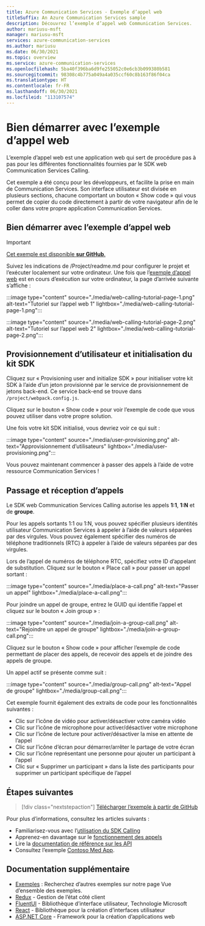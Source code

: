 ```yaml
---
title: Azure Communication Services - Exemple d’appel web
titleSuffix: An Azure Communication Services sample
description: Découvrez l’exemple d’appel web Communication Services.
author: mariusu-msft
manager: mariusu-msft
services: azure-communication-services
ms.author: mariusu
ms.date: 06/30/2021
ms.topic: overview
ms.service: azure-communication-services
ms.openlocfilehash: 5ba40f396ba6d9fe255052c0e6cb3b099380b581
ms.sourcegitcommit: 98308c4b775a049a4a035ccf60c8b163f86f04ca
ms.translationtype: HT
ms.contentlocale: fr-FR
ms.lasthandoff: 06/30/2021
ms.locfileid: "113107574"
---
```

# <a name="get-started-with-the-web-calling-sample"></a>Bien démarrer avec l’exemple d’appel web

L’exemple d’appel web est une application web qui sert de procédure pas à pas pour les différentes fonctionnalités fournies par le SDK web Communication Services Calling.

Cet exemple a été conçu pour les développeurs, et facilite la prise en main de Communication Services. Son interface utilisateur est divisée en plusieurs sections, chacune comportant un bouton « Show code » qui vous permet de copier du code directement à partir de votre navigateur afin de le coller dans votre propre application Communication Services.

## <a name="get-started-with-the-web-calling-sample"></a>Bien démarrer avec l’exemple d’appel web

> [!IMPORTANT]
> [Cet exemple est disponible **sur GitHub**.](https://github.com/Azure-Samples/communication-services-web-calling-tutorial/)

Suivez les indications de /Project/readme.md pour configurer le projet et l’exécuter localement sur votre ordinateur.
Une fois que l’[exemple d’appel web](https://github.com/Azure-Samples/communication-services-web-calling-tutorial) est en cours d’exécution sur votre ordinateur, la page d’arrivée suivante s’affiche :

:::image type="content" source="./media/web-calling-tutorial-page-1.png" alt-text="Tutoriel sur l’appel web 1" lightbox="./media/web-calling-tutorial-page-1.png":::

:::image type="content" source="./media/web-calling-tutorial-page-2.png" alt-text="Tutoriel sur l’appel web 2" lightbox="./media/web-calling-tutorial-page-2.png":::

## <a name="user-provisioning-and-sdk-initialization"></a>Provisionnement d’utilisateur et initialisation du kit SDK

Cliquez sur « Provisioning user and initialize SDK » pour initialiser votre kit SDK à l’aide d’un jeton provisionné par le service de provisionnement de jetons back-end. Ce service back-end se trouve dans `/project/webpack.config.js`.

Cliquez sur le bouton « Show code » pour voir l’exemple de code que vous pouvez utiliser dans votre propre solution.

Une fois votre kit SDK initialisé, vous devriez voir ce qui suit :

:::image type="content" source="./media/user-provisioning.png" alt-text="Approvisionnement d’utilisateurs" lightbox="./media/user-provisioning.png":::

Vous pouvez maintenant commencer à passer des appels à l’aide de votre ressource Communication Services !

## <a name="placing-and-receiving-calls"></a>Passage et réception d’appels

Le SDK web Communication Services Calling autorise les appels **1:1**, **1:N** et de **groupe**.

Pour les appels sortants 1:1 ou 1:N, vous pouvez spécifier plusieurs identités utilisateur Communication Services à appeler à l’aide de valeurs séparées par des virgules. Vous pouvez également spécifier des numéros de téléphone traditionnels (RTC) à appeler à l’aide de valeurs séparées par des virgules.

Lors de l’appel de numéros de téléphone RTC, spécifiez votre ID d’appelant de substitution. Cliquez sur le bouton « Place call » pour passer un appel sortant :

:::image type="content" source="./media/place-a-call.png" alt-text="Passer un appel" lightbox="./media/place-a-call.png":::

Pour joindre un appel de groupe, entrez le GUID qui identifie l’appel et cliquez sur le bouton « Join group » :

:::image type="content" source="./media/join-a-group-call.png" alt-text="Rejoindre un appel de groupe" lightbox="./media/join-a-group-call.png":::

Cliquez sur le bouton « Show code » pour afficher l’exemple de code permettant de placer des appels, de recevoir des appels et de joindre des appels de groupe.

Un appel actif se présente comme suit :

:::image type="content" source="./media/group-call.png" alt-text="Appel de groupe" lightbox="./media/group-call.png":::

Cet exemple fournit également des extraits de code pour les fonctionnalités suivantes :

  - Clic sur l’icône de vidéo pour activer/désactiver votre caméra vidéo
  - Clic sur l’icône de microphone pour activer/désactiver votre microphone
  - Clic sur l’icône de lecture pour activer/désactiver la mise en attente de l’appel
  - Clic sur l’icône d’écran pour démarrer/arrêter le partage de votre écran
  - Clic sur l’icône représentant une personne pour ajouter un participant à l’appel
  - Clic sur « Supprimer un participant » dans la liste des participants pour supprimer un participant spécifique de l’appel


## <a name="next-steps"></a>Étapes suivantes

>[!div class="nextstepaction"]
>[Télécharger l’exemple à partir de GitHub](https://github.com/Azure-Samples/communication-services-web-calling-tutorial/)

Pour plus d’informations, consultez les articles suivants :

- Familiarisez-vous avec l’[utilisation du SDK Calling](../quickstarts/voice-video-calling/calling-client-samples.md)
- Apprenez-en davantage sur le [fonctionnement des appels](../concepts/voice-video-calling/about-call-types.md)
- Lire la [documentation de référence sur les API](/javascript/api/azure-communication-services/@azure/communication-calling/)
- Consultez l’exemple [Contoso Med App](https://github.com/Azure-Samples/communication-services-contoso-med-app).

## <a name="additional-reading"></a>Documentation supplémentaire

- [Exemples](./overview.md) : Recherchez d’autres exemples sur notre page Vue d’ensemble des exemples.
- [Redux](https://redux.js.org/) - Gestion de l’état côté client
- [FluentUI](https://aka.ms/fluent-ui) - Bibliothèque d’interface utilisateur, Technologie Microsoft
- [React](https://reactjs.org/) - Bibliothèque pour la création d’interfaces utilisateur
- [ASP.NET Core](/aspnet/core/introduction-to-aspnet-core?preserve-view=true&view=aspnetcore-3.1) - Framework pour la création d’applications web

